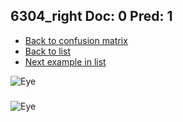 ## 6304_right Doc: 0 Pred: 1
- [Back to confusion matrix](https://github.com/juliandewit/kaggle_retinopathy/blob/master/matrix.md)
- [Back to list](https://github.com/juliandewit/kaggle_retinopathy/blob/master/lists/01/list.md)
- [Next example in list](https://github.com/juliandewit/kaggle_retinopathy/blob/master/lists/01/64/6407_left.md)

![Eye](https://retinopaty.blob.core.windows.net/size1024/6304_right_0.jpeg)

### 

![Eye]()
